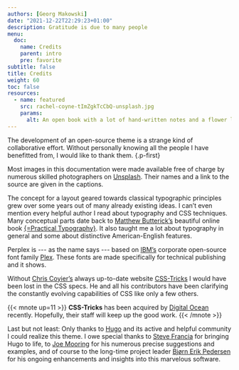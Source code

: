 ```yaml
---
authors: [Georg Makowski]
date: "2021-12-22T22:29:23+01:00"
description: Gratitude is due to many people
menu:
  doc:
    name: Credits
    parent: intro
    pre: favorite
subtitle: false
title: Credits
weight: 60
toc: false
resources: 
  - name: featured
    src: rachel-coyne-tImZgkTcCbQ-unsplash.jpg
    params:
      alt: An open book with a lot of hand-written notes and a flower laying on the left page
---
```


The development of an open-source theme is a strange kind of collaborative effort. Without personally knowing all the people I have benefitted from, I would like to thank them.
{.p-first}
<!--more-->

Most images in this documentation were made available free of charge by numerous skilled photographers on [Unsplash][unsplash]. Their names and a link to the source are given in the captions.

The concept for a layout geared towards classical typographic principles grew over some years out of many already existing ideas. I can’t even mention every helpful author I read about typography and CSS techniques. Many conceptual parts date back to [Matthew Butterick’s][mb] beautiful online book [{=Practical Typo&shy;graphy}][pt]. It also taught me a lot about typography in general and some about distinctive American-English features.

Perplex is --- as the name says --- based on [IBM’s][ibm] corporate open-source font family [Plex][plex]. These fonts are made specifically for technical publishing and it shows.

Without [Chris Coyier’s][cc] always up-to-date website [CSS-Tricks][cc] I would have been lost in the CSS specs. He and all his contributors have been clarifying the constantly evolving capabilities of CSS like only a few others.

{{< mnote up=11 >}}
**CSS-Tricks** has been acquired by [Digital Ocean](https://digitalocean.com) recently. Hopefully, their staff will keep up the good work.
{{< /mnote >}}

Last but not least: Only thanks to [Hugo](https://gohugo.io) and its active and helpful community I could realize this theme. I owe special thanks to [Steve Francia][sf] for bringing Hugo to life, to [Joe Mooring][jm] for his numerous precise suggestions and examples, and of course to the long-time project leader [Bjørn Erik Pedersen][bep] for his ongoing enhancements and insights into this marvelous software.

[cc]: https://chriscoyier.net/
[mb]: https://matthewbutterick.com
[bep]: https://discourse.gohugo.io/u/bep/summary
[jm]: https://discourse.gohugo.io/u/jmooring/summary
[sf]: https://spf13.com/
[pt]: https://practicaltypography.com/
[cc]: https://css-tricks.com
[go]: https://go.dev
[ibm]: https://ibm.com
[plex]: https://ibm.com/plex
[unsplash]: https://unsplash.com/
